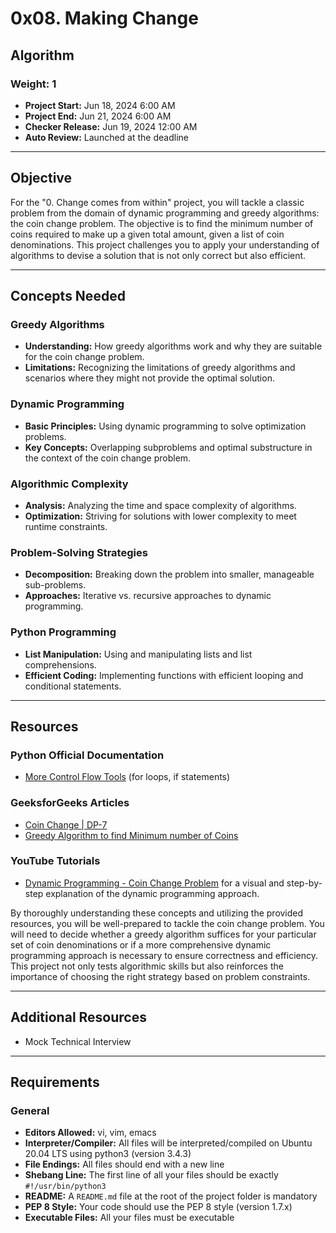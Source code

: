# 0x08. Making Change

## Algorithm

### Weight: 1
- **Project Start:** Jun 18, 2024 6:00 AM
- **Project End:** Jun 21, 2024 6:00 AM
- **Checker Release:** Jun 19, 2024 12:00 AM
- **Auto Review:** Launched at the deadline

---

## Objective
For the "0. Change comes from within" project, you will tackle a classic problem from the domain of dynamic programming and greedy algorithms: the coin change problem. The objective is to find the minimum number of coins required to make up a given total amount, given a list of coin denominations. This project challenges you to apply your understanding of algorithms to devise a solution that is not only correct but also efficient.

---

## Concepts Needed

### Greedy Algorithms
- **Understanding:** How greedy algorithms work and why they are suitable for the coin change problem.
- **Limitations:** Recognizing the limitations of greedy algorithms and scenarios where they might not provide the optimal solution.

### Dynamic Programming
- **Basic Principles:** Using dynamic programming to solve optimization problems.
- **Key Concepts:** Overlapping subproblems and optimal substructure in the context of the coin change problem.

### Algorithmic Complexity
- **Analysis:** Analyzing the time and space complexity of algorithms.
- **Optimization:** Striving for solutions with lower complexity to meet runtime constraints.

### Problem-Solving Strategies
- **Decomposition:** Breaking down the problem into smaller, manageable sub-problems.
- **Approaches:** Iterative vs. recursive approaches to dynamic programming.

### Python Programming
- **List Manipulation:** Using and manipulating lists and list comprehensions.
- **Efficient Coding:** Implementing functions with efficient looping and conditional statements.

---

## Resources

### Python Official Documentation
- [More Control Flow Tools](https://docs.python.org/3/tutorial/controlflow.html) (for loops, if statements)

### GeeksforGeeks Articles
- [Coin Change | DP-7](https://www.geeksforgeeks.org/coin-change-dp-7/)
- [Greedy Algorithm to find Minimum number of Coins](https://www.geeksforgeeks.org/greedy-algorithm-to-find-minimum-number-of-coins/)

### YouTube Tutorials
- [Dynamic Programming - Coin Change Problem](https://www.youtube.com/watch?v=Y0ZqKpToTic) for a visual and step-by-step explanation of the dynamic programming approach.

By thoroughly understanding these concepts and utilizing the provided resources, you will be well-prepared to tackle the coin change problem. You will need to decide whether a greedy algorithm suffices for your particular set of coin denominations or if a more comprehensive dynamic programming approach is necessary to ensure correctness and efficiency. This project not only tests algorithmic skills but also reinforces the importance of choosing the right strategy based on problem constraints.

---

## Additional Resources
- Mock Technical Interview

---

## Requirements

### General
- **Editors Allowed:** vi, vim, emacs
- **Interpreter/Compiler:** All files will be interpreted/compiled on Ubuntu 20.04 LTS using python3 (version 3.4.3)
- **File Endings:** All files should end with a new line
- **Shebang Line:** The first line of all your files should be exactly `#!/usr/bin/python3`
- **README:** A `README.md` file at the root of the project folder is mandatory
- **PEP 8 Style:** Your code should use the PEP 8 style (version 1.7.x)
- **Executable Files:** All your files must be executable
